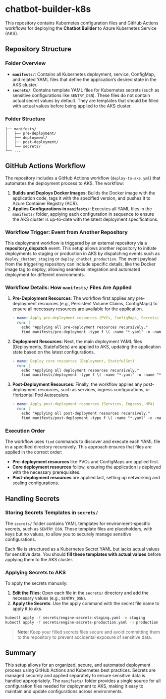 # chatbot-builder-k8s

This repository contains Kubernetes configuration files and GitHub Actions workflows for deploying the **Chatbot Builder** to Azure Kubernetes Service (AKS).

## Repository Structure

### Folder Overview

- **`manifests/`**: Contains all Kubernetes deployment, service, ConfigMap, and related YAML files that define the application’s desired state in the AKS cluster.
- **`secrets/`**: Contains template YAML files for Kubernetes secrets (such as sensitive configurations like `SENTRY_DSN`). These files do not contain actual secret values by default. They are templates that should be filled with actual values before being applied to the AKS cluster.

### Folder Structure

```plaintext
├── manifests/
│   ├── pre-deployment/
│   ├── deployment/
│   ├── post-deployment/
│   └── secrets/
└── ...
```

## GitHub Actions Workflow

The repository includes a GitHub Actions workflow (`deploy-to-aks.yml`) that automates the deployment process to AKS. The workflow:
1. **Builds and Deploys Docker Images**: Builds the Docker image with the application code, tags it with the specified version, and pushes it to Azure Container Registry (ACR).
2. **Applies Configurations in `manifests/`**: Executes all YAML files in the `manifests/` folder, applying each configuration in sequence to ensure the AKS cluster is up-to-date with the latest deployment specifications.

### Workflow Trigger: Event from Another Repository

This deployment workflow is triggered by an external repository via a **repository_dispatch** event. This setup allows another repository to initiate deployments to staging or production in AKS by dispatching events such as `deploy_chatbot_staging` or `deploy_chatbot_production`. The event payload from the triggering repository can include specific details, like the Docker image tag to deploy, allowing seamless integration and automated deployment for different environments.

### Workflow Details: How `manifests/` Files Are Applied

1. **Pre-Deployment Resources**: The workflow first applies any pre-deployment resources (e.g., Persistent Volume Claims, ConfigMaps) to ensure all necessary resources are available for the application.
   ```yaml
   - name: Apply pre-deployment resources (PVCs, ConfigMaps, Secrets)
     run: |
       echo "Applying all pre-deployment resources recursively."
       find manifests/pre-deployment -type f \( -name "*.yaml" -o -name "*.yml" \) -exec kubectl apply -n $NAMESPACE -f {} \;
   ```
2. **Deployment Resources**: Next, the main deployment YAML files (Deployments, StatefulSets) are applied to AKS, updating the application state based on the latest configurations.
   ```yaml
   - name: Deploy core resources (Deployment, StatefulSet)
     run: |
       echo "Applying all deployment resources recursively."
       find manifests/deployment -type f \( -name "*.yaml" -o -name "*.yml" \) -exec kubectl apply -n $NAMESPACE -f {} \;
   ```
3. **Post-Deployment Resources**: Finally, the workflow applies any post-deployment resources, such as services, ingress configurations, or Horizontal Pod Autoscalers.
   ```yaml
   - name: Apply post-deployment resources (Services, Ingress, HPA)
     run: |
       echo "Applying all post-deployment resources recursively."
       find manifests/post-deployment -type f \( -name "*.yaml" -o -name "*.yml" \) -exec kubectl apply -n $NAMESPACE -f {} \;
   ```

### Execution Order

The workflow uses `find` commands to discover and execute each YAML file in a specified directory recursively. This approach ensures that files are applied in the correct order:
   - **Pre-deployment resources** like PVCs and ConfigMaps are applied first.
   - **Core deployment resources** follow, ensuring the application is deployed with the necessary prerequisites.
   - **Post-deployment resources** are applied last, setting up networking and scaling configurations.

## Handling Secrets

### Storing Secrets Templates in `secrets/`

The `secrets/` folder contains YAML templates for environment-specific secrets, such as `SENTRY_DSN`. These template files are placeholders, with keys but no values, to allow you to securely manage sensitive configurations.

Each file is structured as a Kubernetes Secret YAML but lacks actual values for sensitive data. You should **fill these templates with actual values** before applying them to the AKS cluster.

### Applying Secrets to AKS

To apply the secrets manually:

1. **Edit the Files**: Open each file in the `secrets/` directory and add the necessary values (e.g., `SENTRY_DSN`).
2. **Apply the Secrets**: Use the apply command with the secret file name to apply it to aks.

```bash
kubectl apply -f secrets/engine-secrets-staging.yaml -n staging
kubectl apply -f secrets/engine-secrets-production.yaml -n production
```

> **Note**: Keep your filled secrets files secure and avoid committing them to the repository to prevent accidental exposure of sensitive data.

## Summary

This setup allows for an organized, secure, and automated deployment process using GitHub Actions and Kubernetes best practices. Secrets are managed securely and applied separately to ensure sensitive data is handled appropriately. The `manifests/` folder provides a single source for all configuration files needed for deployment to AKS, making it easy to maintain and update configurations across environments.
